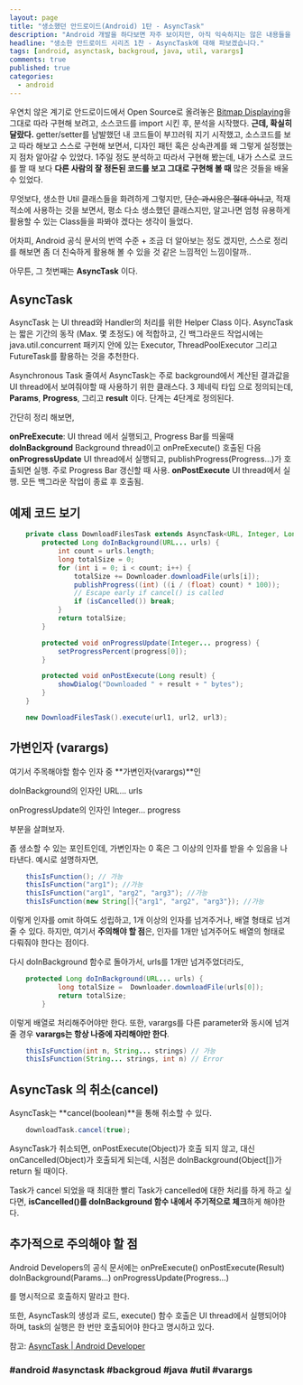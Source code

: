 ```yaml
---
layout: page
title: "생소했던 안드로이드(Android) 1탄 - AsyncTask"
description: "Android 개발을 하다보면 자주 보이지만, 아직 익숙하지는 않은 내용들을 다룰 다소 생소하고 어렵다고 생각하고 깊게 파보지 못한 내용을 선정해 한 번 파볼 예정입니다. 1탄 - AsyncTask입니다."
headline: "생소한 안드로이드 시리즈 1찬 - AsyncTask에 대해 파보겠습니다."
tags: [android, asynctask, backgroud, java, util, varargs]
comments: true
published: true
categories:
  - android
---
```


우연치 않은 계기로 안드로이드에서 Open Source로 올려놓은 [Bitmap Displaying](https://github.com/googlesamples/android-DisplayingBitmaps)을 그대로 따라 구현해 보려고, 소스코드를 import 시킨 후, 분석을 시작했다. **근데, 확실히 달랐다.** getter/setter를 남발했던 내 코드들이 부끄러워 지기 시작했고, 소스코드를 보고 따라 해보고 스스로 구현해 보면서, 디자인 패턴 혹은 상속관계를 왜 그렇게 설정했는지 점차 알아갈 수 있었다. 1주일 정도 분석하고 따라서 구현해 봤는데, 내가 스스로 코드를 짤 때 보다 **다른 사람의 잘 정돈된 코드를 보고 그대로 구현해 볼 때** 많은 것들을 배울 수 있었다. 

무엇보다, 생소한 Util 클래스들을 화려하게 그렇지만, ~~단순 과시용은 절대 아니고~~, 적재적소에 사용하는 것을 보면서, 평소 다소 생소했던 클래스지만, 알고나면 엄청 유용하게 활용할 수 있는 Class들을 파봐야 겠다는 생각이 들었다.

어차피, Android 공식 문서의 번역 수준 + 조금 더 알아보는 정도 겠지만, 스스로 정리를 해보면 좀 더 친숙하게 활용해 볼 수 있을 것 같은 느낌적인 느낌이랄까..

아무튼,
그 첫번째는 **AsyncTask** 이다. 

## AsyncTask

AsyncTask 는 UI thread와 Handler의 처리를 위한 Helper Class 이다.
AsyncTask는 짧은 기간의 동작 (Max. 몇 초정도) 에 적합하고, 긴 백그라운드 작업시에는 java.util.concurrent 패키지 안에 있는 Executor, ThreadPoolExecutor 그리고 FutureTask를 활용하는 것을 추천한다.

Asynchronous Task 줄여서 AsyncTask는 주로 background에서 계산된 결과값을 UI thread에서 보여줘야할 때 사용하기 위한 클래스다. 
3 제네릭 타입 으로 정의되는데, **Params**, **Progress**, 그리고 **result** 이다.
단계는 4단계로 정의된다. 

간단히 정리 해보면,

**onPreExecute**: UI thread 에서 실행되고, Progress Bar를 띄울때
**doInBackground** Background thread이고 onPreExecute() 호출된 다음
**onProgressUpdate** UI thread에서 실행되고, publishProgress(Progress...)가 호출되면 실행. 주로 Progress Bar 갱신할 때 사용.
**onPostExecute** UI thread에서 실행. 모든 백그라운 작업이 종료 후 호출됨.

## 예제 코드 보기

```java
    private class DownloadFilesTask extends AsyncTask<URL, Integer, Long> {
        protected Long doInBackground(URL... urls) {
            int count = urls.length;
            long totalSize = 0;
            for (int i = 0; i < count; i++) {
                totalSize += Downloader.downloadFile(urls[i]);
                publishProgress((int) ((i / (float) count) * 100));
                // Escape early if cancel() is called
                if (isCancelled()) break;
            }
            return totalSize;
        }

        protected void onProgressUpdate(Integer... progress) {
            setProgressPercent(progress[0]);
        }

        protected void onPostExecute(Long result) {
            showDialog("Downloaded " + result + " bytes");
        }
    }
```

```java
    new DownloadFilesTask().execute(url1, url2, url3);
```


## 가변인자 (varargs)
여기서 주목해야할 함수 인자 중 **가변인자(varargs)**인 

doInBackground의 인자인 
    URL... urls

onProgressUpdate의 인자인
    Integer... progress

부분을 살펴보자.

좀 생소할 수 있는 포인트인데,
가변인자는 0 혹은 그 이상의 인자를 받을 수 있음을 나타낸다.
예시로 설명하자면,

```java    
    thisIsFunction(); // 가능
    thisIsFunction("arg1"); //가능
    thisIsFunction("arg1", "arg2", "arg3"); //가능
    thisIsFunction(new String[]{"arg1", "arg2", "arg3"}); //가능
```

이렇게 인자를 omit 하여도 성립하고, 1개 이상의 인자를 넘겨주거나, 배열 형태로 넘겨 줄 수 있다.
하지만, 여기서 **주의해야 할 점**은,
인자를 1개만 넘겨주어도 배열의 형태로 다뤄줘야 한다는 점이다.

다시 doInBackground 함수로 돌아가서,
urls를 1개만 넘겨주었더라도,

```java
    protected Long doInBackground(URL... urls) {
            long totalSize =  Downloader.downloadFile(urls[0]);
            return totalSize;
        }
```

이렇게 배열로 처리해주어야만 한다.
또한, varargs를 다른 parameter와 동시에 넘겨줄 경우
**varargs는 항상 나중에 자리해야만 한다**.

```java
    thisIsFunction(int n, String... strings) // 가능
    thisIsFunction(String... strings, int n) // Error
```

## AsyncTask 의 취소(cancel)

AsyncTask는 **cancel(boolean)**을 통해 취소할 수 있다.

```java
    downloadTask.cancel(true);
```

AsyncTask가 취소되면, onPostExecute(Object)가 호출 되지 않고, 대신 onCancelled(Object)가 호출되게 되는데, 시점은 doInBackground(Object[])가 return 될 때이다.

Task가 cancel 되었을 때 최대한 빨리 Task가 cancelled에 대한 처리를 하게 하고 싶다면, **isCancelled()를 doInBackground 함수 내에서 주기적으로 체크**하게 해야한다.

## 추가적으로 주의해야 할 점

Android Developers의 공식 문서에는 
    onPreExecute()
    onPostExecute(Result)
    doInBackground(Params...)
    onProgressUpdate(Progress...)

를 명시적으로 호출하지 말라고 한다.

또한, AsyncTask의 생성과 로드, execute() 함수 호출은 UI thread에서 실행되어야 하며,
task의 실행은 한 번만 호출되어야 한다고 명시하고 있다.


참고: [AsyncTask | Android Developer](https://developer.android.com/reference/android/os/AsyncTask.html)


### #android #asynctask #backgroud #java #util #varargs
